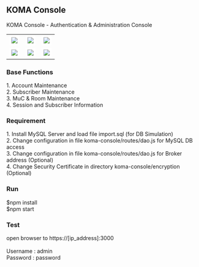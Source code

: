 <div class="pagehead">
  <h2>KOMA Console</h2>
  <p>KOMA Console - Authentication & Administration Console</p>
</div>
<div class="box-shadow-medium p-3">
<table>
<tr>
<td>
<img style="padding:5px;background-color: #fff;border-radius: 2px;" src="https://user-images.githubusercontent.com/15040338/88755779-17043600-d18c-11ea-9398-a93f2df2328c.jpg">
</td>
<td>
<img style="padding:5px;background-color: #fff;border-radius: 2px;" src="https://user-images.githubusercontent.com/15040338/88760207-c47c4700-d196-11ea-9963-7c9dbdb2b683.jpg">
</td>
<td>
<img style="padding:5px;background-color: #fff;border-radius: 2px;" src="https://user-images.githubusercontent.com/15040338/88760212-cb0abe80-d196-11ea-8b72-cebdf4b79216.jpg">
</td>
</tr>
<tr>
<td>
<img style="padding:5px;background-color: #fff;border-radius: 2px;" src="https://user-images.githubusercontent.com/15040338/88760224-d1993600-d196-11ea-88ca-66602531aa04.jpg">
</td>
<td>
<img style="padding:5px;background-color: #fff;border-radius: 2px;" src="https://user-images.githubusercontent.com/15040338/88760249-dc53cb00-d196-11ea-950d-3a1492727e83.jpg">
</td>
<td>
<img style="padding:5px;background-color: #fff;border-radius: 2px;" src="https://user-images.githubusercontent.com/15040338/88760265-e1b11580-d196-11ea-95a9-5b27c0582e5d.jpg">
</td>
</tr>
</table>
</div>
<div class="Subhead">
  <div class="Subhead-heading"><h3>Base Functions</h3></div>
  <div class="Subhead-description">1. Account Maintenance</div>
  <div class="Subhead-description">2. Subscriber Maintenance</div>
  <div class="Subhead-description">3. MuC & Room Maintenance</div>
  <div class="Subhead-description">4. Session and Subscriber Information</div>
</div>
<div class="Subhead">
  <div class="Subhead-heading"><h3>Requirement</h3></div>
  <div class="Subhead-description">1. Install MySQL Server and load file import.sql (for DB Simulation)</div>
  <div class="Subhead-description">2. Change configuration in file koma-console/routes/dao.js for MySQL DB access</div>
  <div class="Subhead-description">3. Change configuration in file koma-console/routes/dao.js for Broker address (Optional)</div>
  <div class="Subhead-description">4. Change Security Certificate in directory koma-console/encryption (Optional)</div>
</div>
<div class="Subhead">
  <div class="Subhead-heading"><h3>Run</h3></div>
  <div class="Subhead-description">$npm install</div>
  <div class="Subhead-description">$npm start</div>
</div>
<div class="Subhead">
  <div class="Subhead-heading"><h3>Test</h3></div>
  <div class="Subhead-description">open browser to https://[ip_address]:3000</div>
  <div class="Subhead-description"><br></div>
  <div class="Subhead-description">Username : admin</div>
  <div class="Subhead-description">Password : password</div>
</div>
